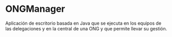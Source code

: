 # ONGManager

Aplicación de escritorio basada en Java que se ejecuta en los equipos de las delegaciones y en la central de una ONG y que permite llevar su gestión.